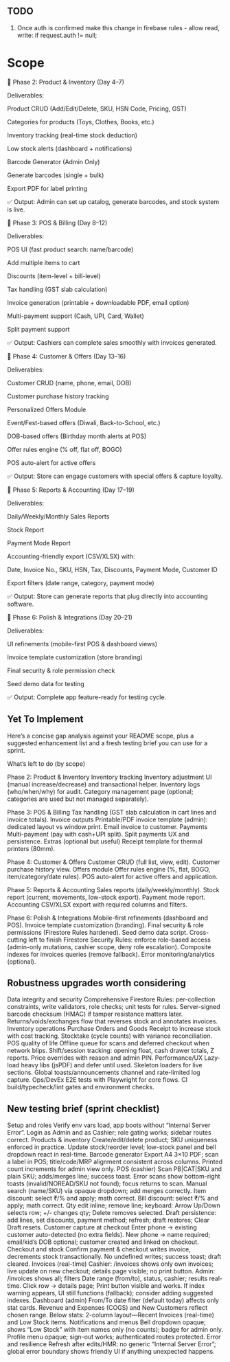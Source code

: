 ## TODO
1. Once auth is confirmed make this change in firebase rules - 
allow read, write: if request.auth != null;

# Scope
🔹 Phase 2: Product & Inventory (Day 4–7)

Deliverables:

Product CRUD (Add/Edit/Delete, SKU, HSN Code, Pricing, GST)

Categories for products (Toys, Clothes, Books, etc.)

Inventory tracking (real-time stock deduction)

Low stock alerts (dashboard + notifications)

Barcode Generator (Admin Only)

Generate barcodes (single + bulk)

Export PDF for label printing

✅ Output: Admin can set up catalog, generate barcodes, and stock system is live.

🔹 Phase 3: POS & Billing (Day 8–12)

Deliverables:

POS UI (fast product search: name/barcode)

Add multiple items to cart

Discounts (item-level + bill-level)

Tax handling (GST slab calculation)

Invoice generation (printable + downloadable PDF, email option)

Multi-payment support (Cash, UPI, Card, Wallet)

Split payment support

✅ Output: Cashiers can complete sales smoothly with invoices generated.

🔹 Phase 4: Customer & Offers (Day 13–16)

Deliverables:

Customer CRUD (name, phone, email, DOB)

Customer purchase history tracking

Personalized Offers Module

Event/Fest-based offers (Diwali, Back-to-School, etc.)

DOB-based offers (Birthday month alerts at POS)

Offer rules engine (% off, flat off, BOGO)

POS auto-alert for active offers

✅ Output: Store can engage customers with special offers & capture loyalty.

🔹 Phase 5: Reports & Accounting (Day 17–19)

Deliverables:

Daily/Weekly/Monthly Sales Reports

Stock Report

Payment Mode Report

Accounting-friendly export (CSV/XLSX) with:

Date, Invoice No., SKU, HSN, Tax, Discounts, Payment Mode, Customer ID

Export filters (date range, category, payment mode)

✅ Output: Store can generate reports that plug directly into accounting software.

🔹 Phase 6: Polish & Integrations (Day 20–21)

Deliverables:

UI refinements (mobile-first POS & dashboard views)

Invoice template customization (store branding)

Final security & role permission check

Seed demo data for testing

✅ Output: Complete app feature-ready for testing cycle.

## Yet To Implement
Here’s a concise gap analysis against your README scope, plus a suggested enhancement list and a fresh testing brief you can use for a sprint.

What’s left to do (by scope)

Phase 2: Product & Inventory
Inventory tracking
Inventory adjustment UI (manual increase/decrease) and transactional helper.
Inventory logs (who/when/why) for audit.
Category management page (optional; categories are used but not managed separately).

Phase 3: POS & Billing
Tax handling (GST slab calculation in cart lines and invoice totals).
Invoice outputs
Printable/PDF invoice template (admin): dedicated layout vs window.print.
Email invoice to customer.
Payments
Multi-payment (pay with cash+UPI split).
Split payments UX and persistence.
Extras (optional but useful)
Receipt template for thermal printers (80mm).

Phase 4: Customer & Offers
Customer CRUD (full list, view, edit).
Customer purchase history view.
Offers module
Offer rules engine (%, flat, BOGO, item/category/date rules).
POS auto-alert for active offers and application.

Phase 5: Reports & Accounting
Sales reports (daily/weekly/monthly).
Stock report (current, movements, low-stock export).
Payment mode report.
Accounting CSV/XLSX export with required columns and filters.

Phase 6: Polish & Integrations
Mobile-first refinements (dashboard and POS).
Invoice template customization (branding).
Final security & role permissions (Firestore Rules hardened).
Seed demo data script.
Cross-cutting left to finish
Firestore Security Rules: enforce role-based access (admin-only mutations, cashier scope, deny role escalation).
Composite indexes for invoices queries (remove fallback).
Error monitoring/analytics (optional).

## Robustness upgrades worth considering

Data integrity and security
Comprehensive Firestore Rules: per-collection constraints, write validators, role checks; unit tests for rules.
Server-signed barcode checksum (HMAC) if tamper resistance matters later.
Returns/voids/exchanges flow that reverses stock and annotates invoices.
Inventory operations
Purchase Orders and Goods Receipt to increase stock with cost tracking.
Stocktake (cycle counts) with variance reconciliation.
POS quality of life
Offline queue for scans and deferred checkout when network blips.
Shift/session tracking: opening float, cash drawer totals, Z reports.
Price overrides with reason and admin PIN.
Performance/UX
Lazy-load heavy libs (jsPDF) and defer until used.
Skeleton loaders for live sections.
Global toasts/announcements channel and rate-limited log capture.
Ops/DevEx
E2E tests with Playwright for core flows.
CI build/typecheck/lint gates and environment checks.

## New testing brief (sprint checklist)

Setup and roles
Verify env vars load, app boots without “Internal Server Error”.
Login as Admin and as Cashier; role gating works; sidebar routes correct.
Products & inventory
Create/edit/delete product; SKU uniqueness enforced in practice.
Update stock/reorder level; low-stock panel and bell dropdown react in real-time.
Barcode generator
Export A4 3×10 PDF; scan a label in POS; title/code/MRP alignment consistent across columns.
Printed count increments for admin view only.
POS (cashier)
Scan PB|CAT|SKU and plain SKU; adds/merges line; success toast.
Error scans show bottom-right toasts (invalid/NOREAD/SKU not found); focus returns to scan.
Manual search (name/SKU) via opaque dropdown; add merges correctly.
Item discount: select ₹/% and apply; math correct.
Bill discount: select ₹/% and apply; math correct.
Qty edit inline; remove line; keyboard: Arrow Up/Down selects row; +/- changes qty; Delete removes selected.
Draft persistence: add lines, set discounts, payment method; refresh; draft restores; Clear Draft resets.
Customer capture at checkout
Enter phone → existing customer auto-detected (no extra fields).
New phone → name required; email/kid’s DOB optional; customer created and linked on checkout.
Checkout and stock
Confirm payment & checkout writes invoice, decrements stock transactionally.
No undefined writes; success toast; draft cleared.
Invoices (real-time)
Cashier: /invoices shows only own invoices; live update on new checkout; details page visible; no print button.
Admin: /invoices shows all; filters
Date range (from/to), status, cashier; results real-time.
Click row → details page; Print button visible and works.
If index warning appears, UI still functions (fallback); consider adding suggested indexes.
Dashboard (admin)
From/To date filter (default today) affects only stat cards.
Revenue and Expenses (COGS) and New Customers reflect chosen range.
Below stats: 2-column layout—Recent Invoices (real-time) and Low Stock items.
Notifications and menus
Bell dropdown opaque; shows “Low Stock” with item names only (no counts); badge for admin only.
Profile menu opaque; sign-out works; authenticated routes protected.
Error and resilience
Refresh after edits/HMR: no generic “Internal Server Error”; global error boundary shows friendly UI if anything unexpected happens.